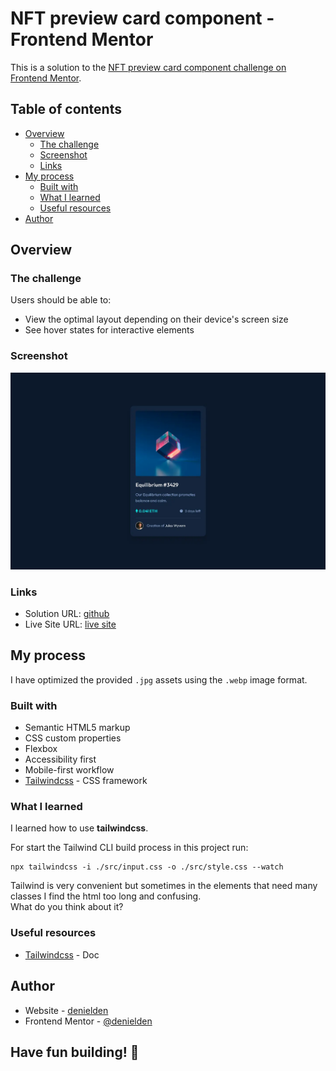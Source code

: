 # NFT preview card component - Frontend Mentor

This is a solution to the [NFT preview card component challenge on Frontend Mentor](https://www.frontendmentor.io/challenges/nft-preview-card-component-SbdUL_w0U).

## Table of contents

- [Overview](#overview)
  - [The challenge](#the-challenge)
  - [Screenshot](#screenshot)
  - [Links](#links)
- [My process](#my-process)
  - [Built with](#built-with)
  - [What I learned](#what-i-learned)
  - [Useful resources](#useful-resources)
- [Author](#author)

## Overview

### The challenge

Users should be able to:

- View the optimal layout depending on their device's screen size
- See hover states for interactive elements

### Screenshot

![NFT Card](./screenshot.webp)

### Links

- Solution URL: [github](https://github.com/denielden/tailwindcss-nft-preview-card)
- Live Site URL: [live site](https://denielden.github.io/tailwindcss-nft-preview-card/src)

## My process

I have optimized the provided `.jpg` assets using the `.webp` image format.

### Built with

- Semantic HTML5 markup
- CSS custom properties
- Flexbox
- Accessibility first
- Mobile-first workflow
- [Tailwindcss](https://tailwindcss.com/docs/installation) - CSS framework

### What I learned

I learned how to use **tailwindcss**.

For start the Tailwind CLI build process in this project run:
``` npm
npx tailwindcss -i ./src/input.css -o ./src/style.css --watch
```

Tailwind is very convenient but sometimes in the elements that need many classes I find the html too long and confusing.  
What do you think about it?

### Useful resources

- [Tailwindcss](https://tailwindcss.com/docs/installation) - Doc

## Author

- Website - [denielden](https://denielden.github.io)
- Frontend Mentor - [@denielden](https://www.frontendmentor.io/profile/denielden)


## **Have fun building!** 🚀
